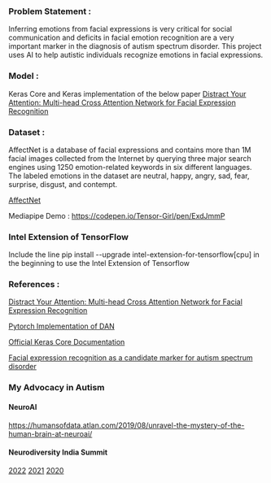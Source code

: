 ### Problem Statement :

Inferring emotions from facial expressions is very critical for social communication and deficits in facial emotion recognition are a very important marker in the diagnosis of autism spectrum disorder. This project uses AI to help autistic individuals recognize emotions in facial expressions.


### Model :

Keras Core and Keras implementation of the below paper
[Distract Your Attention: Multi-head Cross Attention Network for Facial Expression Recognition](https://arxiv.org/pdf/2109.07270.pdf)

### Dataset : 

AffectNet is a database of facial expressions and contains more than  1M facial images collected from the Internet by querying three major search engines using 1250 emotion-related keywords in six different languages. The labeled emotions in the dataset are neutral, happy, angry, sad, fear, surprise, disgust, and contempt.

[AffectNet](http://mohammadmahoor.com/affectnet/)

Mediapipe Demo : https://codepen.io/Tensor-Girl/pen/ExdJmmP

### Intel Extension of TensorFlow

Include the line pip install --upgrade intel-extension-for-tensorflow[cpu] in the beginning to use the Intel Extension of Tensorflow

### References :

[Distract Your Attention: Multi-head Cross Attention Network for Facial Expression Recognition](https://arxiv.org/pdf/2109.07270.pdf)

[Pytorch Implementation of DAN](https://github.com/yaoing/DAN)

[Official Keras Core Documentation](https://keras.io/keras_core/)

[Facial expression recognition as a candidate marker for autism spectrum disorder](https://molecularautism.biomedcentral.com/articles/10.1186/s13229-018-0187-7)

### My Advocacy in Autism

#### NeuroAI 

https://humansofdata.atlan.com/2019/08/unravel-the-mystery-of-the-human-brain-at-neuroai/

#### Neurodiversity India Summit 

[2022](https://neuroaiworld.com/neurodiversity-india-summit-2022/)
[2021](https://neuroaiworld.com/neurodiversity-india-summit-2021/)
[2020](https://neuroaiworld.com/neurodiversity-india-summit-2020/)








